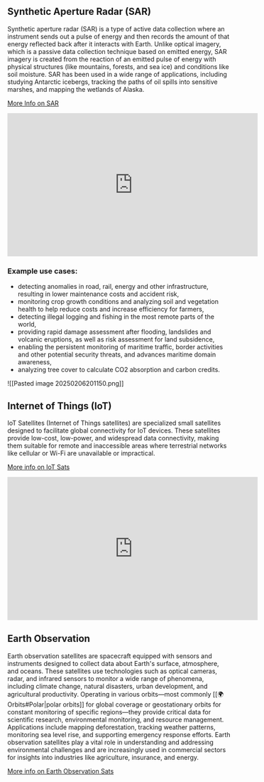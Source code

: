 ## Synthetic Aperture Radar (SAR)

Synthetic aperture radar (SAR) is a type of active data collection where an instrument sends out a pulse of energy and then records the amount of that energy reflected back after it interacts with Earth. Unlike optical imagery, which is a passive data collection technique based on emitted energy, SAR imagery is created from the reaction of an emitted pulse of energy with physical structures (like mountains, forests, and sea ice) and conditions like soil moisture. SAR has been used in a wide range of applications, including studying Antarctic icebergs, tracking the paths of oil spills into sensitive marshes, and mapping the wetlands of Alaska.

[More Info on SAR](https://www.earthdata.nasa.gov/learn/earth-observation-data-basics/sar)

<iframe width="564" height="322" src="https://www.youtube.com/embed/u2bUKEi9It4" title="Satellites Use &#39;This Weird Trick&#39; To See More Than They Should - Synthetic Aperture Radar Explained." frameborder="0" allow="accelerometer; autoplay; clipboard-write; encrypted-media; gyroscope; picture-in-picture; web-share" referrerpolicy="strict-origin-when-cross-origin" allowfullscreen></iframe>

### Example use cases:

- detecting anomalies in road, rail, energy and other infrastructure, resulting in lower maintenance costs and accident risk,
- monitoring crop growth conditions and analyzing soil and vegetation health to help reduce costs and increase efficiency for farmers,
- detecting illegal logging and fishing in the most remote parts of the world,
- providing rapid damage assessment after flooding, landslides and volcanic eruptions, as well as risk assessment for land subsidence,
- enabling the persistent monitoring of maritime traffic, border activities and other potential security threats, and advances maritime domain awareness,
- analyzing tree cover to calculate CO2 absorption and carbon credits.


![[Pasted image 20250206201150.png]]

## Internet of Things (IoT)

IoT Satellites (Internet of Things satellites) are specialized small satellites designed to facilitate global connectivity for IoT devices. These satellites provide low-cost, low-power, and widespread data connectivity, making them suitable for remote and inaccessible areas where terrestrial networks like cellular or Wi-Fi are unavailable or impractical.

[More info on IoT Sats](https://news.viasat.com/blog/corporate/satellite-iot-the-future-of-networking#:~:text=Satellite%20IoT%20refers%20to%20the,seamless%20connectivity%20and%20data%20exchange.&text=Firstly%2C%20IIoT%2Denabled%20devices%20such,communication%20%7Bmodules%2Fterminals%7D.)

<iframe width="564" height="322" src="https://www.youtube.com/embed/f3WZ2bc2LnQ" title="IoT-over-Satellite / Massive LEO Constellations, challenges and opportunities" frameborder="0" allow="accelerometer; autoplay; clipboard-write; encrypted-media; gyroscope; picture-in-picture; web-share" referrerpolicy="strict-origin-when-cross-origin" allowfullscreen></iframe>

## Earth Observation

Earth observation satellites are spacecraft equipped with sensors and instruments designed to collect data about Earth's surface, atmosphere, and oceans. These satellites use technologies such as optical cameras, radar, and infrared sensors to monitor a wide range of phenomena, including climate change, natural disasters, urban development, and agricultural productivity. Operating in various orbits—most commonly [[🌍 Orbits#Polar|polar orbits]] for global coverage or geostationary orbits for constant monitoring of specific regions—they provide critical data for scientific research, environmental monitoring, and resource management. Applications include mapping deforestation, tracking weather patterns, monitoring sea level rise, and supporting emergency response efforts. Earth observation satellites play a vital role in understanding and addressing environmental challenges and are increasingly used in commercial sectors for insights into industries like agriculture, insurance, and energy.

[More info on Earth Observation Sats](https://en.wikipedia.org/wiki/Earth_observation_satellite)

